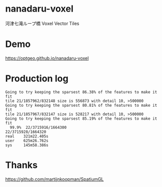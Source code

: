 # nanadaru-voxel
河津七滝ループ橋 Voxel Vector Tiles

# Demo
https://optgeo.github.io/nanadaru-voxel

# Production log

```
Going to try keeping the sparsest 86.38% of the features to make it fit        
tile 21/1857962/832148 size is 556873 with detail 10, >500000                  
Going to try keeping the sparsest 80.81% of the features to make it fit        
tile 21/1857967/832147 size is 528217 with detail 10, >500000                  
Going to try keeping the sparsest 85.19% of the features to make it fit        
  99.9%  22/3715916/1664300
22/3715928/1664320
real    321m22.405s
user    625m26.762s
sys     145m58.386s
```

# Thanks
https://github.com/martijnkoopman/SpatiumGL

